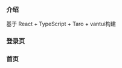 ### 介绍
基于 React + TypeScript + Taro + vantui构建

### 登录页
[]("./images/index.png")

### 首页
[]("./images/home.png")